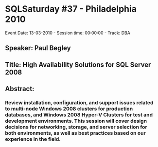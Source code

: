 # SQLSaturday #37 - Philadelphia 2010
Event Date: 13-03-2010 - Session time: 00:00:00 - Track: DBA
## Speaker: Paul Begley
## Title: High Availability Solutions for SQL Server 2008
## Abstract:
### Review installation, configuration, and support issues related to multi-node Windows 2008 clusters for production databases, and Windows 2008 Hyper-V Clusters for test and development environments.  This session will cover design decisions for networking, storage, and server selection for both environments, as well as best practices based on our experience in the field.
